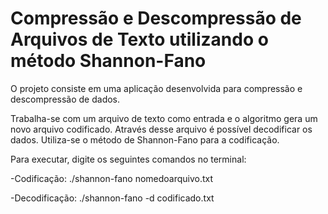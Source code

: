 # Compressão e Descompressão de Arquivos de Texto utilizando o método Shannon-Fano

O projeto consiste em uma aplicação desenvolvida para compressão e descompressão de dados. 

Trabalha-se com um arquivo de texto como entrada e o algoritmo gera um novo arquivo codificado. Através desse arquivo é possível decodificar os dados. Utiliza-se o método de Shannon-Fano para a codificação.

Para executar, digite os seguintes comandos no terminal:

-Codificação:
./shannon-fano nomedoarquivo.txt 

-Decodificação:
./shannon-fano -d codificado.txt
